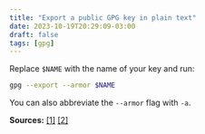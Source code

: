 ```yaml
---
title: "Export a public GPG key in plain text"
date: 2023-10-19T20:29:09-03:00
draft: false
tags: [gpg]
---
```


Replace `$NAME` with the name of your key and run:

```bash
gpg --export --armor $NAME
```

You can also abbreviate the `--armor` flag with `-a`.

**Sources:**
[\[1\]](https://www.gnupg.org/gph/en/manual/x56.html)
[\[2\]](http://irtfweb.ifa.hawaii.edu/~lockhart/gpg/)
